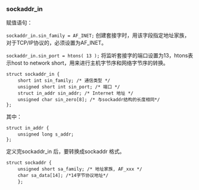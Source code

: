 ### sockaddr_in 

赋值语句：

```sockaddr_in.sin_family = AF_INET;``` 创建套接字时，用该字段指定地址家族，对于TCP/IP协议的，必须设置为AF_INET。

```sockaddr_in.sin_port = htons( 13 );``` 将监听套接字的端口设置为13，htons表示host to network short，用来进行主机字节序和网络字节序的转换。 

```
struct sockaddr_in { 
　　 short int sin_family; /* 通信类型 */ 
　　 unsigned short int sin_port; /* 端口 */ 
　　 struct in_addr sin_addr; /* Internet 地址 */ 
　　 unsigned char sin_zero[8]; /* 与sockaddr结构的长度相同*/ 
}; 
```

其中：

```
struct in_addr { 
　　 unsigned long s_addr; 
}; 
```
定义完sockaddr_in 后，要转换成sockaddr 格式。
```
struct sockaddr { 
　　 unsigned short sa_family; /* 地址家族, AF_xxx */ 
　　 char sa_data[14]; /*14字节协议地址*/ 
　　 }; 
```
